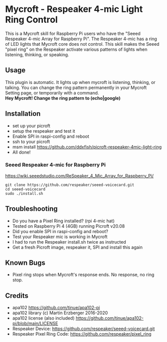 # Mycroft - Respeaker 4-mic Light Ring Control

This is a Mycroft skill for Raspberry Pi users who have the "Seeed Respeaker 4-mic Array for Raspberry Pi". The Respeaker 4-mic has a ring of LED lights that Mycroft core does not control. This skill makes the Seeed "pixel ring" on the Respeaker activate various patterns of lights when listening, thinking, or speaking.

## Usage
This plugin is automatic. It lights up when mycroft is listening, thinking, or talking. You can change the ring pattern permanently in your Mycroft Setting page, or temporarily with a command.<br>
**Hey Mycroft! Change the ring pattern to (echo|google)**

## Installation
* set up your picroft
* setup the respeaker and test it
* Enable SPI in raspi-config and reboot
* ssh to your picroft
* msm install https://github.com/ddxfish/picroft-respeaker-4mic-light-ring
* All done!

### Seeed Respeaker 4-mic for Raspberry Pi
https://wiki.seeedstudio.com/ReSpeaker_4_Mic_Array_for_Raspberry_Pi/
```
git clone https://github.com/respeaker/seeed-voicecard.git
cd seeed-voicecard
sudo ./install.sh
```

## Troubleshooting
* Do you have a Pixel Ring installed? (rpi 4-mic hat)
* Tested on Raspberry Pi 4 (4GB) running Picroft v20.08
* Did you enable SPI in raspi-config and reboot?
* Test your Respeaker mic is working in Mycroft
* I had to run the Respeaker install.sh twice as instructed
* Get a fresh Picroft image, respeaker it, SPI and install this again

## Known Bugs
* Pixel ring stops when Mycroft's response ends. No response, no ring stop.

## Credits
* apa102 https://github.com/tinue/apa102-pi
* apa102 library (c) Martin Erzberger 2016-2020
* apa102 license (also included) https://github.com/tinue/apa102-pi/blob/main/LICENSE
* Respeaker Device: https://github.com/respeaker/seeed-voicecard.git
* Respeaker Pixel Ring Code: https://github.com/respeaker/pixel_ring
